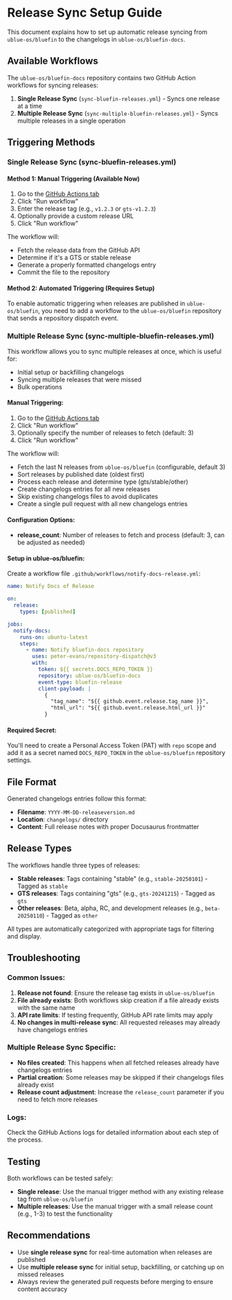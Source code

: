 # Release Sync Setup Guide

This document explains how to set up automatic release syncing from `ublue-os/bluefin` to the changelogs in `ublue-os/bluefin-docs`.

## Available Workflows

The `ublue-os/bluefin-docs` repository contains two GitHub Action workflows for syncing releases:

1. **Single Release Sync** (`sync-bluefin-releases.yml`) - Syncs one release at a time
2. **Multiple Release Sync** (`sync-multiple-bluefin-releases.yml`) - Syncs multiple releases in a single operation

## Triggering Methods

### Single Release Sync (sync-bluefin-releases.yml)

#### Method 1: Manual Triggering (Available Now)

1. Go to the [GitHub Actions tab](https://github.com/ublue-os/bluefin-docs/actions/workflows/sync-bluefin-releases.yml)
2. Click "Run workflow"
3. Enter the release tag (e.g., `v1.2.3` or `gts-v1.2.3`)
4. Optionally provide a custom release URL
5. Click "Run workflow"

The workflow will:

- Fetch the release data from the GitHub API
- Determine if it's a GTS or stable release
- Generate a properly formatted changelogs entry
- Commit the file to the repository

#### Method 2: Automated Triggering (Requires Setup)

To enable automatic triggering when releases are published in `ublue-os/bluefin`, you need to add a workflow to the `ublue-os/bluefin` repository that sends a repository dispatch event.

### Multiple Release Sync (sync-multiple-bluefin-releases.yml)

This workflow allows you to sync multiple releases at once, which is useful for:

- Initial setup or backfilling changelogs
- Syncing multiple releases that were missed
- Bulk operations

#### Manual Triggering:

1. Go to the [GitHub Actions tab](https://github.com/ublue-os/bluefin-docs/actions/workflows/sync-multiple-bluefin-releases.yml)
2. Click "Run workflow"
3. Optionally specify the number of releases to fetch (default: 3)
4. Click "Run workflow"

The workflow will:

- Fetch the last N releases from `ublue-os/bluefin` (configurable, default 3)
- Sort releases by published date (oldest first)
- Process each release and determine type (gts/stable/other)
- Create changelogs entries for all new releases
- Skip existing changelogs files to avoid duplicates
- Create a single pull request with all new changelogs entries

#### Configuration Options:

- **release_count**: Number of releases to fetch and process (default: 3, can be adjusted as needed)

#### Setup in ublue-os/bluefin:

Create a workflow file `.github/workflows/notify-docs-release.yml`:

```yaml
name: Notify Docs of Release

on:
  release:
    types: [published]

jobs:
  notify-docs:
    runs-on: ubuntu-latest
    steps:
      - name: Notify bluefin-docs repository
        uses: peter-evans/repository-dispatch@v3
        with:
          token: ${{ secrets.DOCS_REPO_TOKEN }}
          repository: ublue-os/bluefin-docs
          event-type: bluefin-release
          client-payload: |
            {
              "tag_name": "${{ github.event.release.tag_name }}",
              "html_url": "${{ github.event.release.html_url }}"
            }
```

#### Required Secret:

You'll need to create a Personal Access Token (PAT) with `repo` scope and add it as a secret named `DOCS_REPO_TOKEN` in the `ublue-os/bluefin` repository settings.

## File Format

Generated changelogs entries follow this format:

- **Filename**: `YYYY-MM-DD-releaseversion.md`
- **Location**: `changelogs/` directory
- **Content**: Full release notes with proper Docusaurus frontmatter

## Release Types

The workflows handle three types of releases:

- **Stable releases**: Tags containing "stable" (e.g., `stable-20250101`) - Tagged as `stable`
- **GTS releases**: Tags containing "gts" (e.g., `gts-20241215`) - Tagged as `gts`
- **Other releases**: Beta, alpha, RC, and development releases (e.g., `beta-20250110`) - Tagged as `other`

All types are automatically categorized with appropriate tags for filtering and display.

## Troubleshooting

### Common Issues:

1. **Release not found**: Ensure the release tag exists in `ublue-os/bluefin`
2. **File already exists**: Both workflows skip creation if a file already exists with the same name
3. **API rate limits**: If testing frequently, GitHub API rate limits may apply
4. **No changes in multi-release sync**: All requested releases may already have changelogs entries

### Multiple Release Sync Specific:

- **No files created**: This happens when all fetched releases already have changelogs entries
- **Partial creation**: Some releases may be skipped if their changelogs files already exist
- **Release count adjustment**: Increase the `release_count` parameter if you need to fetch more releases

### Logs:

Check the GitHub Actions logs for detailed information about each step of the process.

## Testing

Both workflows can be tested safely:

- **Single release**: Use the manual trigger method with any existing release tag from `ublue-os/bluefin`
- **Multiple releases**: Use the manual trigger with a small release count (e.g., 1-3) to test the functionality

## Recommendations

- Use **single release sync** for real-time automation when releases are published
- Use **multiple release sync** for initial setup, backfilling, or catching up on missed releases
- Always review the generated pull requests before merging to ensure content accuracy
